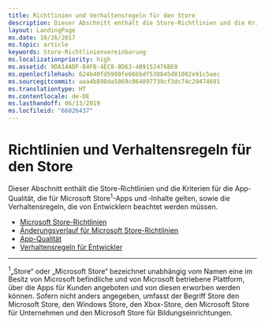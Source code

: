 ```yaml
---
title: Richtlinien und Verhaltensregeln für den Store
description: Dieser Abschnitt enthält die Store-Richtlinien und die Kriterien für die App-Qualität, die für Microsoft Store-Apps und ‑Inhalte gelten, sowie die Verhaltensregeln, die von Entwicklern beachtet werden müssen.
layout: LandingPage
ms.date: 10/26/2017
ms.topic: article
keywords: Store-Richtlinienvereinbarung
ms.localizationpriority: high
ms.assetid: 9DA14ADF-B4FB-4EC8-8D63-4B9152476BE0
ms.openlocfilehash: 624b40fd5980fe66bbdf538845d81082e91c5aec
ms.sourcegitcommit: aaa4b898da5869c064097739cf3dc74c29474691
ms.translationtype: HT
ms.contentlocale: de-DE
ms.lasthandoff: 06/13/2019
ms.locfileid: "66826437"
---
```

# <a name="store-policies-and-code-of-conduct"></a>Richtlinien und Verhaltensregeln für den Store

Dieser Abschnitt enthält die Store-Richtlinien und die Kriterien für die App-Qualität, die für Microsoft Store<sup>1</sup>-Apps und ‑Inhalte gelten, sowie die Verhaltensregeln, die von Entwicklern beachtet werden müssen.

- [Microsoft Store-Richtlinien](store-policies.md)
- [Änderungsverlauf für Microsoft Store-Richtlinien](store-policies-change-history.md)
- [App-Qualität](store-app-quality.md)
- [Verhaltensregeln für Entwickler](store-developer-code-of-conduct.md)


---
<sup>1</sup>„Store“ oder „Microsoft Store“ bezeichnet unabhängig vom Namen eine im Besitz von Microsoft befindliche und von Microsoft betriebene Plattform, über die Apps für Kunden angeboten und von diesen erworben werden können. Sofern nicht anders angegeben, umfasst der Begriff Store den Microsoft Store, den Windows Store, den Xbox-Store, den Microsoft Store für Unternehmen und den Microsoft Store für Bildungseinrichtungen.